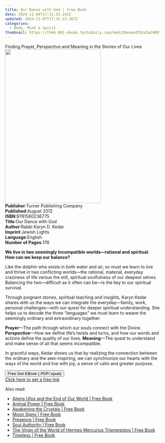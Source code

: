 ```yaml
---
title: Our Dance with God | Free Book
date: 2024-11-04T17:31:33.141Z
updated: 2024-11-07T17:31:23.367Z
categories:
  - Body, Mind & Spirit
thumbnail: https://thmb-001-ebook.techidaily.com/4edc39eaaedf01e3a240870ae5c570bba8008431ca4c2c1ac8adb9841d1d44bc.jpg
---
```

<main id="book-container">
  <div class="flex flex-col">
    <div class="book-brief flex-1 py-6 px-4 sm:p-6 md:py-10 md:px-8">
      <!-- brief-->
      <div class="book-brief-main">
        Finding Prayer, Perspective and Meaning in the Stories of Our Lives
      </div>
    </div>
    <div
      class="book-meta-info flex-1 grid gap-4 col-start-1 col-end-3 row-start-1 sm:mb-6 sm:grid-cols-4 lg:gap-6 lg:col-start-2 lg:row-end-6 lg:row-span-6 lg:mb-0"
    >
      <div
        class="book-meta-info-left place-content-center mt-4 p-4 text-sm leading-6 col-start-2 col-span-2 dark:text-slate-400"
      >
        <img
          class="w-full h-500 object-cover rounded-lg sm:h-255 sm:col-span-2 lg:col-span-full"
          src="https://img-001-ebook.techidaily.com/d3f2d0011916b72ebe9c90ab669d2e873e1d39874f0e93484323c271c53e1985.jpg"
          alt=""
          width="312"
          height="500"
        />
      </div>
      <div
        class="book-meta-info-right mt-2 col-start-1 row-start-2 col-span-3 self-center"
      >
        <!-- meta data  -->
        <div class="flex flex-col px-4 md:px-8">
          <div class="flex-1">
            <strong>Publisher</strong>:<span class="px-2"
              >Turner Publishing Company</span
            >
          </div>
          <div class="flex-1">
            <strong>Published</strong>:<span class="px-2">August 2012</span>
          </div>
          <div class="flex-1">
            <strong>ISBN</strong>:<span class="px-2">9781580236775</span>
          </div>
          <div class="flex-1">
            <strong>Title</strong>:<span class="px-2">Our Dance with God</span>
          </div>
          <div class="flex-1">
            <strong>Author</strong>:<span class="px-2"
              >Rabbi Karyn D. Kedar</span
            >
          </div>
          <div class="flex-1">
            <strong>Imprint</strong>:<span class="px-2">Jewish Lights</span>
          </div>
          <div class="flex-1">
            <strong>Language</strong>:<span class="px-2">English</span>
          </div>
          <div class="flex-1">
            <strong>Number of Pages</strong>:<span class="px-2">176</span>
          </div>
        </div>
      </div>
    </div>
    <div class="book-description flex-1 py-6 px-4 sm:p-6 md:py-10 md:px-8">
      <div class="book-description-main">
        <div accordion-content="" id="description">
          <p>
            <b
              >We live in two seemingly incompatible worlds—rational and
              spiritual. <br />How can we keep our balance?
            </b>
          </p>
          <p>
            Like the dolphin who exists in both water and air, so must we learn
            to live and thrive in two conflicting worlds—the rational, material,
            everyday craziness of life versus the still, spiritual soulfulness
            of our deepest selves. Balancing the two—difficult as it often can
            be—is the key to our spiritual survival.
          </p>
          <p>
            Through poignant stories, spiritual teaching and insights, Karyn
            Kedar shares with us the ways we can integrate the everyday—family,
            work, personal challenges—with our quest for deeper spiritual
            understanding. She helps us to decode the three “languages” we must
            learn to weave the seemingly ordinary and extraordinary together:
          </p>
          <b>Prayer</b>—The path through which our souls connect with the
          Divine. <b>Perspective</b>—How we define life’s twists and turns, and
          how our words and actions define the quality of our lives.
          <b>Meaning</b>—The quest to understand and make sense of all that
          seems incompatible.
          <p>
            In graceful ways, Kedar shows us that by realizing the connection
            between the ordinary and the awe-inspiring, we can synchronize our
            hearts with the ways of the world and live with joy, a sense of calm
            and greater purpose.
          </p>
        </div>
        <div class="accordion-fader"></div>
      </div>
    </div>
    <div class="book-excerpts flex-1 py-6 px-4 sm:p-6 md:py-10 md:px-8"></div>
    <div
      class="book-about-author flex-1 py-6 px-4 sm:p-6 md:py-10 md:px-8"
    ></div>
    <div class="book-free-get flex-1 py-6 px-4 sm:p-6 md:py-10 md:px-8">
      <button
        id="btn-free-get"
        class="bg-blue-500 hover:bg-blue-700 text-white font-bold py-2 px-4 rounded"
      >
        Free Get EBook (.PDF/.epub)
      </button>
      <div id="countdown-display" class="px-2 text-lg mt-2"></div>
      <a
        id="free-link"
        class="hidden bg-blue-500 hover:bg-blue-700 text-white font-bold py-2 px-4 rounded"
        href="https://www.ebooks.com/en-us/book/96499428/our-dance-with-god/rabbi-karyn-d-kedar/"
        target="_blank"
        >Click here to get a free link</a
      >
    </div>
    <script>
      let countdownTime = 0;
      let countdownInterval = null;
      document
        .getElementById('btn-free-get')
        .addEventListener('click', startCountdown);
      function startCountdown() {
        countdownTime = new Date().getTime() + 60000 * 3;
        countdownInterval = setInterval(updateCountdown, 1000);
        document.getElementById('btn-free-get').disabled = true;
        document
          .getElementById('btn-free-get')
          .classList.add('bg-gray-500', 'cursor-not-allowed');
      }
      function updateCountdown() {
        let currentTime = new Date().getTime();
        let timeLeft = countdownTime - currentTime;
        let secondsLeft = Math.floor(timeLeft / 1000);
        document.getElementById('countdown-display').innerHTML =
          `Remaining time: ${secondsLeft} seconds.`;
        if (secondsLeft <= 0) {
          clearInterval(countdownInterval);
          document.getElementById('btn-free-get').classList.add('hidden');
          document.getElementById('free-link').classList.remove('hidden');
          document.getElementById('countdown-display').innerHTML = '';
        }
      }
    </script>
  </div>
</main>

<ins class="adsbygoogle"
      style="display:block"
      data-ad-client="ca-pub-7571918770474297"
      data-ad-slot="8358498916"
      data-ad-format="auto"
      data-full-width-responsive="true"></ins>
    

<span class="atpl-alsoreadstyle">Also read:</span>
<div><ul>
<li><a href="https://novels-ebooks.techidaily.com/210335974-9781662441059-aliens-ufos-and-the-end-of-our-world/"><u>Aliens Ufos and the End of Our World | Free Book</u></a></li>
<li><a href="https://novels-ebooks.techidaily.com/210335129-9781797209548-animal-power/"><u>Animal Power | Free Book</u></a></li>
<li><a href="https://novels-ebooks.techidaily.com/210335377-9780593420874-awakening-the-crystals/"><u>Awakening the Crystals | Free Book</u></a></li>
<li><a href="https://novels-ebooks.techidaily.com/210336408-9781784884536-moon-signs/"><u>Moon Signs | Free Book</u></a></li>
<li><a href="https://novels-ebooks.techidaily.com/210336406-9781784884192-presence/"><u>Presence | Free Book</u></a></li>
<li><a href="https://novels-ebooks.techidaily.com/210335824-9781623176945-soul-authority/"><u>Soul Authority | Free Book</u></a></li>
<li><a href="https://novels-ebooks.techidaily.com/210334915-9782357288317-the-virgin-of-the-world-of-hermes-mercurius-trismegistos/"><u>The Virgin of the World of Hermes Mercurius Trismegistos | Free Book</u></a></li>
<li><a href="https://novels-ebooks.techidaily.com/210334937-9781631953705-timeless/"><u>Timeless | Free Book</u></a></li>
</ul></div>

